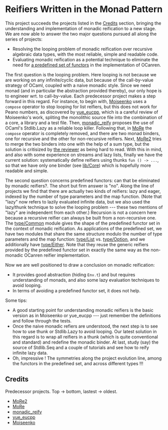 # Reifiers Written in the Monad Pattern

This project succeeds the projects listed in the [Credits](#credits) section, bringing the understanding and implementation of monadic reification to a new stage. We are now able to answer the two major questions pursued all along the series of projects:
* Resolving the looping problem of monadic reification over recursive algebraic data types, with the most reliable, simple and readable code.
* Evaluating monadic reification as a potential technique to eliminate the need for [a predefined set of functors](https://github.com/JetBrains-Research/OCanren/blob/8ce216180e2abe37b8a1f60cf6bf9187c63fc81c/src/core/Logic.ml#L135) in the implementation of OCanren. 

The first question is the looping problem. Here looping is not because we are working on any infinite/cyclic data, but because of the call-by-value strategy of OCaml, coupled with a naive monadic style. Since we need monad (and in particular the abstraction provided thereby), our only hope is to engineer wrt. to call-by-value. Each predecessor project makes a step forward in this regard. For instance, to begin with, [Moiseenko](https://gist.github.com/eupp/a78e9fc086834106e98d50e1e7bdea24) uses a `compose` operator to stop looping for list reifiers, but this does not work for Peano numbers, as discovered by [yue_eucpp](../yue_eucpp), which is a careful review of Moiseenko's work, spliting the monolithic source file into the combination of a core, a library and a test file. Then, [monadic_reify](../monadic_reify) proposes the use of OCaml's Stdlib.Lazy as a reliable loop killer. Following that,  in [MoRe](../MoRe)  the `compose` operator is completely removed, and there are two monad binders, one for recursive and the other for non-recursive reifiers. Next, [MoRe2](../MoRe2) tries to merge the two binders into one with the help of a sum type, but the solution is critisized by [the reviewer](https://github.com/Kakadu) as being hard to read. With this in mind, and also with some experience on streams and lazy lists, finally we have the current solution: systematically define reifiers using thunks `fun () -> ...`, so that we have only one binder (see [lib/Core](lib/core.mli)) which is hopefully more readable and simple. 

The second question concerns predefined functors: can that be eliminated by monadic reifiers?. The short but firm answer is "no".  Along the line of projects we find that there are actually two kinds of reifiers: lazy and eager, indexed by the number of type parameters and the map function. (Note that "lazy" now refers to lazily evaluated infinite data, but we also used the lazy/thunk technique to solve the looping problem --- these two mentions of "lazy" are independent from each other.) Recursion is not a concern here because a recursive reifier can always be built from a non-recursive one. The [type/Common](type/common.mli) module gives the shape of the predefined functor set in the context of monadic reification.  As applications of the predefined set, we have two modules that share the same structure modulo the number of type parameters and the map function: [type/List](type/list.mli) vs. [type/Option](type/option.mli), and we additionally have [type/Either](type/either.mli). Note that they reuse the generic reifiers provided by the predefined functor set in exactly the same way as the non-monadic OCanren reifier implementation. 

Now we are well positioned to draw a conclusion on monadic reification:
- It provides good abstraction (hiding `Env.t`) and but requires understanding of monads, and also some lazy evaluation techniques to avoid looping.
- In terms of avoiding a predefined functor set, it does not help.

Some tips:
- A good starting point for understanding monadic reifiers is the basic version as in Moiseenko or yue_eucpp --- just remember the definitions and follow through the tests.
- Once the naive monadic refiers are understood, the next step is to see how to use thunk or Stdlib.Lazy to avoid looping. Our latest solution in this regard is to wrap all reifiers in a thunk (which is quite conventional and standard) and redefine the monadic binder. At last, study (say) the source of Stdlib.Seq and a couple of tutorials and see how to reify infinite lazy data.
- Oh, impressive ! The symmetries along the project evolution line, among the functors in the predefined set,  and across different types !!!


 ## Credits
 
 Predecessor projects. Top -> bottom, lastest -> oldest. 
 
- [MoRe2](../MoRe2)
- [MoRe](../MoRe)
- [monadic_reify](../monadic_reify)
- [yue_eucpp](../yue_eucpp) 
- [Moiseenko](https://gist.github.com/eupp/a78e9fc086834106e98d50e1e7bdea24)
